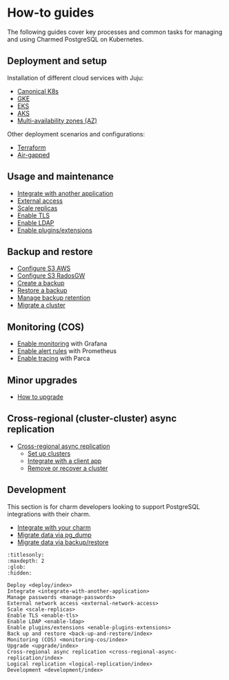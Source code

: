 # How-to guides

The following guides cover key processes and common tasks for managing and using Charmed PostgreSQL on Kubernetes.

## Deployment and setup

Installation of different cloud services with Juju:
* [Canonical K8s]
* [GKE]
* [EKS]
* [AKS]
* [Multi-availability zones (AZ)][Multi-AZ]

Other deployment scenarios and configurations:
* [Terraform]
* [Air-gapped]

## Usage and maintenance

* [Integrate with another application]
* [External access]
* [Scale replicas]
* [Enable TLS]
* [Enable LDAP]
* [Enable plugins/extensions]

## Backup and restore
* [Configure S3 AWS]
* [Configure S3 RadosGW]
* [Create a backup]
* [Restore a backup]
* [Manage backup retention]
* [Migrate a cluster]

## Monitoring (COS)

* [Enable monitoring] with Grafana
* [Enable alert rules] with Prometheus
* [Enable tracing] with Parca

## Minor upgrades
* [How to upgrade]

## Cross-regional (cluster-cluster) async replication

* [Cross-regional async replication]
    * [Set up clusters]
    * [Integrate with a client app]
    * [Remove or recover a cluster]

[Logical replication]: /how-to/logical-replication/index
[Set up two clusters]: /how-to/logical-replication/set-up-clusters
[Re-enable logical replication]: /how-to/logical-replication/re-enable

## Development

This section is for charm developers looking to support PostgreSQL integrations with their charm.

* [Integrate with your charm]
* [Migrate data via pg_dump]
* [Migrate data via backup/restore]

<!--Links-->

[Canonical K8s]: /how-to/deploy/canonical-k8s
[GKE]: /how-to/deploy/gke
[EKS]: /how-to/deploy/eks
[AKS]: /how-to/deploy/aks
[Multi-AZ]: /how-to/deploy/multi-az
[Terraform]: /how-to/deploy/terraform
[Air-gapped]: /how-to/deploy/air-gapped

[Integrate with another application]: /how-to/integrate-with-another-application
[External access]: /how-to/external-network-access
[Scale replicas]: /how-to/scale-replicas
[Enable TLS]: /how-to/enable-tls
[Enable LDAP]: /how-to/enable-ldap
[Enable plugins/extensions]: /how-to/enable-plugins-extensions

[Configure S3 AWS]: /how-to/back-up-and-restore/configure-s3-aws
[Configure S3 RadosGW]: /how-to/back-up-and-restore/configure-s3-radosgw
[Create a backup]: /how-to/back-up-and-restore/create-a-backup
[Restore a backup]: /how-to/back-up-and-restore/restore-a-backup
[Manage backup retention]: /how-to/back-up-and-restore/manage-backup-retention
[Migrate a cluster]: /how-to/back-up-and-restore/migrate-a-cluster

[Enable monitoring]: /how-to/monitoring-cos/enable-monitoring
[Enable alert rules]: /how-to/monitoring-cos/enable-alert-rules
[Enable tracing]: /how-to/monitoring-cos/enable-tracing

[How to upgrade]: /how-to/upgrade/index

[Cross-regional async replication]: /how-to/cross-regional-async-replication/index
[Set up clusters]: /how-to/cross-regional-async-replication/set-up-clusters
[Integrate with a client app]: /how-to/cross-regional-async-replication/integrate-with-a-client-app
[Remove or recover a cluster]: /how-to/cross-regional-async-replication/remove-or-recover-a-cluster

[Logical replication]: /how-to/logical-replication/index
[Set up two clusters]: /how-to/logical-replication/set-up-clusters
[Re-enable logical replication]: /how-to/logical-replication/re-enable

[Integrate with your charm]: /how-to/development/integrate-with-your-charm
[Migrate data via pg_dump]: /how-to/development/migrate-data-via-pg-dump
[Migrate data via backup/restore]: /how-to/development/migrate-data-via-backup-restore


```{toctree}
:titlesonly:
:maxdepth: 2
:glob:
:hidden:

Deploy <deploy/index>
Integrate <integrate-with-another-application>
Manage passwords <manage-passwords>
External network access <external-network-access>
Scale <scale-replicas>
Enable TLS <enable-tls>
Enable LDAP <enable-ldap>
Enable plugins/extensions <enable-plugins-extensions>
Back up and restore <back-up-and-restore/index>
Monitoring (COS) <monitoring-cos/index>
Upgrade <upgrade/index>
Cross-regional async replication <cross-regional-async-replication/index>
Logical replication <logical-replication/index>
Development <development/index>
